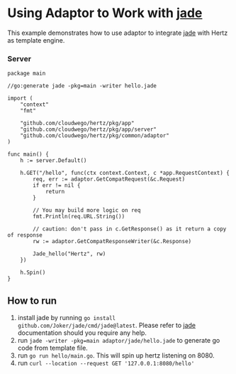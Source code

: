 # Using Adaptor to Work with [jade](https://github.com/Joker/jade)

This example demonstrates how to use adaptor to integrate [jade](https://github.com/Joker/jade) with Hertz as template engine.
### Server

```
package main

//go:generate jade -pkg=main -writer hello.jade

import (
	"context"
	"fmt"

	"github.com/cloudwego/hertz/pkg/app"
	"github.com/cloudwego/hertz/pkg/app/server"
	"github.com/cloudwego/hertz/pkg/common/adaptor"
)

func main() {
	h := server.Default()

	h.GET("/hello", func(ctx context.Context, c *app.RequestContext) {
		req, err := adaptor.GetCompatRequest(&c.Request)
		if err != nil {
			return
		}

		// You may build more logic on req
		fmt.Println(req.URL.String())

		// caution: don't pass in c.GetResponse() as it return a copy of response
		rw := adaptor.GetCompatResponseWriter(&c.Response)

		Jade_hello("Hertz", rw)
	})

	h.Spin()
}

```
## How to run
1. install jade by running `go install github.com/Joker/jade/cmd/jade@latest`. Please refer to [jade](https://github.com/Joker/jade) documentation should you require any help.
2. run `jade -writer -pkg=main adaptor/jade/hello.jade` to generate go code from template file.
3. run `go run hello/main.go`. This will spin up hertz listening on 8080.
4. run `curl --location --request GET '127.0.0.1:8080/hello'`
